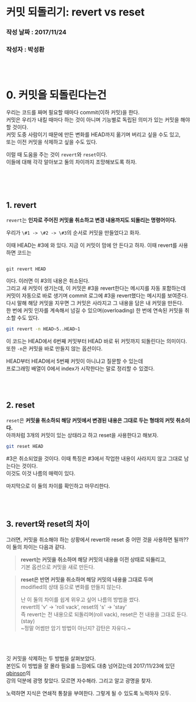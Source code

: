 # 커밋 되돌리기: revert vs reset

### 작성 날짜 : 2017/11/24
### 작성자 : 박성환

<br>
<br>

# 0. 커밋을 되돌린다는건

우리는 코드를 짜며 필요할 때마다 commit(이하 커밋)을 한다.  
커밋은 우리가 내킬 때마다 하는 것이 아니며 기능별로 독립된 의미가 있는 커밋을 해야 할 것이다.  
커밋 도중 사람이기 때문에 만든 변화를 HEAD까지 옮기며 버리고 싶을 수도 있고,  
또는 이전 커밋을 삭제하고 싶을 수도 있다.  

이럴 때 도움을 주는 것이 `revert`와 `reset`이다.  
이들에 대해 각각 알아보고 둘의 차이까지 조망해보도록 하자.

<br>
<br>
<br>


## 1. revert
`revert`는 **인자로 주어진 커밋을 취소하고 변경 내용까지도 되돌리는 명령어이다.**  

우리가 `\#1 -> \#2 -> \#3`의 순서로 커밋을 만들었다고 화자.

이때 HEAD는 \#3에 와 있다. 지금 이 커밋이 맘에 안 든다고 하자.
이때 revert를 사용하면 코드는  

```shell

git revert HEAD

```

이다. 이러면 이 \#3의 내용은 취소된다.  
그리고 새 커밋이 생기는데, 이 커밋은 \#3을 revert한다는 메시지를 자동 포함하는데  
커밋이 자동으로 바로 생기며 commit 로그에 \#3을 revert했다는 메시지를 보여준다.  
다시 말해 해당 커밋을 지우면 그 커밋은 사라지고 그 내용을 담은 내 커밋을 만든다.  
한 번에 커밋 인자를 계속해서 넘길 수 있으며(overloading) 한 번에 연속된 커밋을 취소할 수도 있다.  


```bash
git revert -n HEAD~5..HEAD~1
```

이 코드는 HEAD에서 6번째 커밋부터 HEAD 바로 뒤 커밋까지 되돌린다는 의미이다.  
또한 `-n`은 커밋을 바로 만들지 않는 옵션이다.  

HEAD부터 HEAD에서 5번째 커밋이 아니냐고 질문할 수 있는데  
프로그래밍 배열이 0에서 index가 시작한다는 말로 정리할 수 있겠다.


<br>
<br>


## 2. reset
`reset`은 **커밋을 취소하되 해당 커밋에서 변경된 내용은 그대로 두는 형태의 커밋 취소이다.**  
아까처럼 3개의 커밋이 있는 상태라고 하고 reset을 사용한다고 해보자.  

```bash
git reset HEAD
```

\#3은 취소되었을 것이다. 이때 특징은 \#3에서 작업한 내용이 사라지지 않고 그대로 남는다는 것이다.  
이것도 이것 나름의 매력이 있다.  

마지막으로 이 둘의 차이를 확인하고 마무리한다.

<br>
<br>


## 3. revert와 reset의 차이
그러면, 커밋을 취소해야 하는 상황에서 revert와 reset 중 어떤 것을 사용하면 될까??  
이 둘의 차이는 다음과 같다.  

> **revert는 커밋을 취소하며 해당 커밋의 내용을 이전 상태로 되돌리고**,  
> 기본 옵션으로 커밋을 새로 만든다.  

> **reset은 반면 커밋을 취소하며 해당 커밋의 내용을 그대로 두며**  
> modified의 상태 등으로 변화를 만들지 않는다.  
>
> 난 이 둘의 차이를 쉽게 위우고 싶어 나름의 방법을 썼다.  
> revert의 'v' -> 'roll vack', reset의 's' -> 'stay'  
> 즉 revert는 전 내용으로 되돌리며(roll vack), reset은 전 내용을 그대로 둔다.(stay)  
> ~정말 어썸만 암기 방법이 아닌지? 감탄은 자유다.~

<br>
<Br>

깃 커밋을 삭제하는 두 방법을 살펴보았다.  
본인도 이 방법을 잘 몰라 필요를 느낌에도 대충 넘어갔는데 2017/11/23에 있던 [qbinson](https://github.com/Gyubin)의  
강의 덕분에 광명 찾았다. 모르면 자수해라. 그리고 알고 광명을 찾자.  

노력하면 지식은 연쇄적 통찰을 부여한다. 그렇게 될 수 있도록 노력하자 모두.
